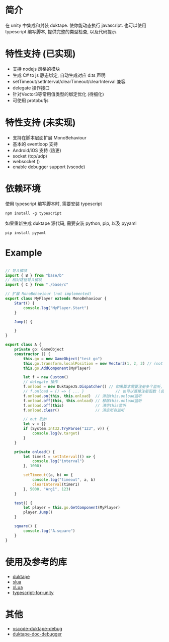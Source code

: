 
# 简介
在 unity 中集成和封装 duktape.
使你能动态执行 javascript. 
也可以使用 typescript 编写脚本, 提供完整的类型检查, 以及代码提示.


# 特性支持 (已实现)
* 支持 nodejs 风格的模块
* 生成 C# to js 静态绑定, 自动生成对应 d.ts 声明 
* setTimeout/setInterval/clearTimeout/clearInterval 兼容
* delegate 操作接口 
* 针对Vector3等常用值类型的绑定优化 (待细化)
* 可使用 protobufjs

# 特性支持 (未实现)
* 支持在脚本层面扩展 MonoBehaviour
* 基本的 eventloop 支持
* Android/iOS 支持 (热更)
* socket (tcp/udp)
* websocket ()
* enable debugger support (vscode)

# 依赖环境
使用 typescript 编写脚本时, 需要安装 typescript
```shell
npm install -g typescript
```

如果重新生成 duktape 源代码, 需要安装 python, pip, 以及 pyyaml
```shell
pip install pyyaml
```

# Example

```ts

// 导入模块
import { B } from "base/b"
// 相对路径导入模块
import { C } from "./base/c"

// 扩展 MonoBehaviour (not implemented)
export class MyPlayer extends MonoBehaviour {
    Start() {
        console.log("MyPlayer.Start")
    }

    Jump() {

    }
}

export class A {
    private go: GameObject
    constructor () {
        this.go = new GameObject("test go")
        this.go.transform.localPosition = new Vector3(1, 2, 3) // (not implemented)
        this.go.AddComponent(MyPlayer) 

        let f = new Custom()
        // delegate 操作 
        f.onload = new DuktapeJS.Dispatcher() // 如果脚本需要注册多个监听, 用 Dispatcher
        // f.onload = () => { ... }              // 也可以直接注册函数 (会覆盖原值)
        f.onload.on(this, this.onload)  // 添加this.onload监听
        f.onload.off(this, this.onload) // 移除this.onload监听
        f.onload.off(this)              // 清空this监听
        f.onload.clear()                // 清空所有监听

        // out 取参
        let v = {}
        if (System.Int32.TryParse("123", v)) {
            console.log(v.target)
        }
    }

    private onload() {
        let timer1 = setInterval(() => {
            console.log("interval")
        }, 1000)

        setTimeout((a, b) => {
            console.log("timeout", a, b)
            clearInterval(timer1)
        }, 5000, "Arg1", 123)
    }

    test() {
        let player = this.go.GetComponent(MyPlayer)
        player.Jump()
    }

    square() {
        console.log("A.square")
    }
}

```

# 使用及参考的库

* [duktape](https://github.com/svaarala/duktape)
* [slua](https://github.com/pangweiwei/slua)
* [xLua](https://github.com/Tencent/xLua)
* [typescript-for-unity](https://github.com/SpiralP/typescript-for-unity)

# 其他

* [vscode-duktape-debug](https://github.com/harold-b/vscode-duktape-debug)
* [duktape-doc-debugger](https://github.com/svaarala/duktape/blob/master/doc/debugger.rst)

